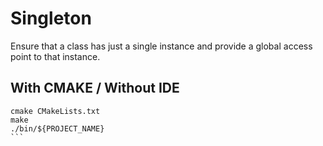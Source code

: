 # Singleton

Ensure that a class has just a single instance and provide a global access point to that instance.

## With CMAKE / Without IDE
````
cmake CMakeLists.txt
make
./bin/${PROJECT_NAME}
```